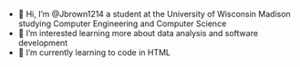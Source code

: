 - 👋 Hi, I’m @Jbrown1214 a student at the University of Wisconsin Madison studying Computer Engineering and Computer Science
- 👀 I’m interested learning more about data analysis and software development
- 🌱 I’m currently learning to code in HTML

<!---
JohnnyArgo/JohnnyArgo is a ✨ special ✨ repository because its `README.md` (this file) appears on your GitHub profile.
You can click the Preview link to take a look at your changes.
--->
